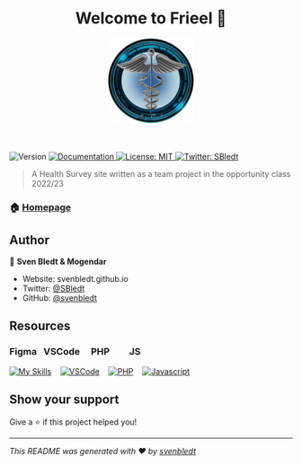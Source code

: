 <h1 align="center">Welcome to Frieel 👋</h1>
<center><img width="30%" src="https://github.com/svenbledt/personalHealthSurvey/raw/master/img/logo.png"></center><br><br>
<p>
  <img alt="Version" src="https://img.shields.io/badge/version-1.0.0-blue.svg?cacheSeconds=2592000" />
  <a href="https://github.com/svenbledt/personalHealthSurvey#readme" target="_blank">
    <img alt="Documentation" src="https://img.shields.io/badge/documentation-yes-brightgreen.svg" />
  </a>
  <a href="https://github.com/svenbledt/personalHealthSurvey/blob/master/LICENSE" target="_blank">
    <img alt="License: MIT" src="https://img.shields.io/github/license/svenbledt/personalHealthSurvey" />
  </a>
  <a href="https://twitter.com/SBledt" target="_blank">
    <img alt="Twitter: SBledt" src="https://img.shields.io/twitter/follow/SBledt.svg?style=social" />
  </a>
</p>

> A Health Survey site written as a team project in the opportunity class 2022/23

### 🏠 [Homepage](https://github.com/svenbledt/personalHealthSurvey#readme)

## Author

👤 **Sven Bledt & Mogendar**

- Website: svenbledt.github.io
- Twitter: [@SBledt](https://twitter.com/SBledt)
- GitHub: [@svenbledt](https://github.com/svenbledt)

## Resources
### Figma&nbsp;&nbsp;&nbsp;VSCode&nbsp;&nbsp;&nbsp;&nbsp;&nbsp;PHP&nbsp;&nbsp;&nbsp;&nbsp;&nbsp;&nbsp;&nbsp;&nbsp;&nbsp;JS
[![My Skills](https://skillicons.dev/icons?i=figma&theme=dark)](https://www.figma.com/file/6sSx8GKmWpXVh8UONev9ZI/Gesundheits-Seite?node-id=0%3A1&t=XgXWG4IIqRusowsD-1)&nbsp;&nbsp;&nbsp;
[![VSCode](https://skillicons.dev/icons?i=vscode)](https://code.visualstudio.com/)&nbsp;&nbsp;&nbsp;
[![PHP](https://skillicons.dev/icons?i=php)](https://php.net)&nbsp;&nbsp;&nbsp;
[![Javascript](https://skillicons.dev/icons?i=js)](https://https://www.javascript.com/)

## Show your support

Give a ⭐️ if this project helped you!

---

_This README was generated with ❤️ by [svenbledt](https://github.com/svenbledt)_
